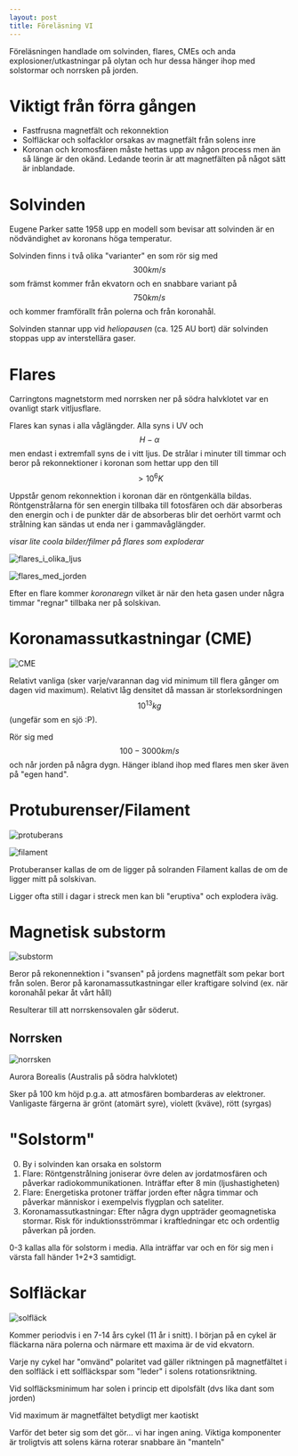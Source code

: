 ```yaml
---
layout: post
title: Föreläsning VI
---
```


Föreläsningen handlade om solvinden, flares, CMEs och anda explosioner/utkastningar på olytan och hur dessa hänger ihop med solstormar och norrsken på jorden.

# Viktigt från förra gången

* Fastfrusna magnetfält och rekonnektion
* Solfläckar och solfacklor orsakas av magnetfält från solens inre
* Koronan och kromosfären måste hettas upp av någon process men än så länge är den okänd. Ledande teorin är att magnetfälten på något sätt är inblandade.

# Solvinden

Eugene Parker satte 1958 upp en modell som bevisar att solvinden är en nödvändighet av koronans höga temperatur.

Solvinden finns i två olika "varianter" en som rör sig med $$300 km/s$$ som främst kommer från ekvatorn och en snabbare variant på $$750 km/s$$ och kommer framförallt från polerna och från koronahål.

Solvinden stannar upp vid _heliopausen_ (ca. 125 AU bort) där solvinden stoppas upp av interstellära gaser.

# Flares

Carringtons magnetstorm med norrsken ner på södra halvklotet var en ovanligt stark vitljusflare.

Flares kan synas i alla våglängder. Alla syns i UV och $$H-\alpha$$ men endast i extremfall syns de i vitt ljus. De strålar i minuter till timmar och beror på rekonnektioner i koronan som hettar upp den till $$> 10^6 K$$

Uppstår genom rekonnektion i koronan där en röntgenkälla bildas. Röntgenstrålarna för sen energin tillbaka till fotosfären och där absorberas den energin och i de punkter där de absorberas blir det oerhört varmt och strålning kan sändas ut enda ner i gammavåglängder.

_visar lite coola bilder/filmer på flares som exploderar_

![flares_i_olika_ljus](https://www.nasa.gov/sites/default/files/multi_wavelength_feb_25_pre-flare_1.jpg)

![flares_med_jorden](http://cdn.zmescience.com/wp-content/uploads/2012/09/coronal-ejection.jpg)

Efter en flare kommer _koronaregn_ vilket är när den heta gasen under några timmar "regnar" tillbaka ner på solskivan.

# Koronamassutkastningar (CME)

![CME](https://svs.gsfc.nasa.gov/vis/a010000/a011000/a011095/Aug_31_CME_4_Panel.jpg)

Relativt vanliga (sker varje/varannan dag vid minimum till flera gånger om dagen vid maximum). Relativt låg densitet då massan är storleksordningen $$10^13 kg$$ (ungefär som en sjö :P).

Rör sig med $$100-3000 km/s$$ och når jorden på några dygn. Hänger ibland ihop med flares men sker även på "egen hand".

# Protuburenser/Filament

![protuberans](http://solar.physics.montana.edu/ypop/Spotlight/Tour/images/corona2.gif)

![filament](http://solar.physics.montana.edu/ypop/Spotlight/Tour/images/filament.gif)

Protuberanser kallas de om de ligger på solranden
Filament kallas de om de ligger mitt på solskivan.

Ligger ofta still i dagar i streck men kan bli "eruptiva" och explodera iväg.

# Magnetisk substorm

![substorm](https://www.universetoday.com/wp-content/uploads/2011/09/mercury2.jpg)

Beror på rekonennektion i "svansen" på jordens magnetfält som pekar bort från solen. Beror på karonamassutkastningar eller kraftigare solvind (ex. när koronahål pekar åt vårt håll)

Resulterar till att norrskensovalen går söderut.

## Norrsken

![norrsken](https://i.pinimg.com/736x/46/d3/2f/46d32f07520ed517b934ce1e617c2ee3--northern-lights-norway-see-the-northern-lights.jpg)

Aurora Borealis (Australis på södra halvklotet)

Sker på 100 km höjd p.g.a. att atmosfären bombarderas av elektroner. Vanligaste färgerna är grönt (atomärt syre), violett (kväve), rött (syrgas)

# "Solstorm"

0. By i solvinden kan orsaka en solstorm
1. Flare: Röntgenstrålning joniserar övre delen av jordatmosfären och påverkar radiokommunikationen. Inträffar efter 8 min (ljushastigheten)
2. Flare: Energetiska protoner träffar jorden efter några timmar och påverkar människor i exempelvis flygplan och sateliter.
3. Koronamassutkastningar: Efter några dygn uppträder geomagnetiska stormar. Risk för induktionsströmmar i kraftledningar etc och ordentlig påverkan på jorden.

0-3 kallas alla för solstorm i media. Alla inträffar var och en för sig men i värsta fall händer 1+2+3 samtidigt.

# Solfläckar

![solfläck](http://www.enchantedlearning.com/sgifs/Sunspotdiagram.GIF)

Kommer periodvis i en 7-14 års cykel (11 år i snitt). I början på en cykel är fläckarna nära polerna och närmare ett maxima är de vid ekvatorn.

Varje ny cykel har "omvänd" polaritet vad gäller riktningen på magnetfältet i den solfläck i ett solfläckspar som "leder" i solens rotationsriktning.

Vid solfläcksminimum har solen i princip ett dipolsfält (dvs lika dant som jorden)

Vid maximum är magnetfältet betydligt mer kaotiskt

Varför det beter sig som det gör... vi har ingen aning. Viktiga komponenter är troligtvis att solens kärna roterar snabbare än "manteln"












































